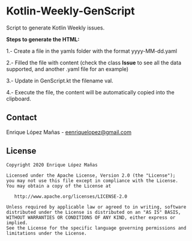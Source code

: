 # Kotlin-Weekly-GenScript
Script to generate Kotlin Weekly issues.

**Steps to generate the HTML:**

1.- Create a file in the yamls folder with the format yyyy-MM-dd.yaml

2.- Filled the file with content (check the class **Issue** to see all the data supported, and another .yaml file for an example)

3.- Update in GenScript.kt the filename val.

4.- Execute the file, the content will be automatically copied into the clipboard.

Contact
--------------------

Enrique López Mañas - <eenriquelopez@gmail.com>

License
-------

    Copyright 2020 Enrique López Mañas

    Licensed under the Apache License, Version 2.0 (the "License");
    you may not use this file except in compliance with the License.
    You may obtain a copy of the License at

       http://www.apache.org/licenses/LICENSE-2.0

    Unless required by applicable law or agreed to in writing, software
    distributed under the License is distributed on an "AS IS" BASIS,
    WITHOUT WARRANTIES OR CONDITIONS OF ANY KIND, either express or implied.
    See the License for the specific language governing permissions and
    limitations under the License.

